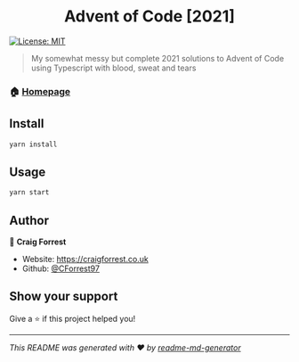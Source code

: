 <h1 align="center">Advent of Code [2021]</h1>
<p>
  <a href="#" target="_blank">
    <img alt="License: MIT" src="https://img.shields.io/badge/License-MIT-yellow.svg" />
  </a>
</p>

> My somewhat messy but complete 2021 solutions to Advent of Code using Typescript with blood, sweat and tears

### 🏠 [Homepage](https://adventofcode.com/)

## Install

```sh
yarn install
```

## Usage

```sh
yarn start
```

## Author

👤 **Craig Forrest**

* Website: https://craigforrest.co.uk
* Github: [@CForrest97](https://github.com/CForrest97)

## Show your support

Give a ⭐️ if this project helped you!

***
_This README was generated with ❤️ by [readme-md-generator](https://github.com/kefranabg/readme-md-generator)_
